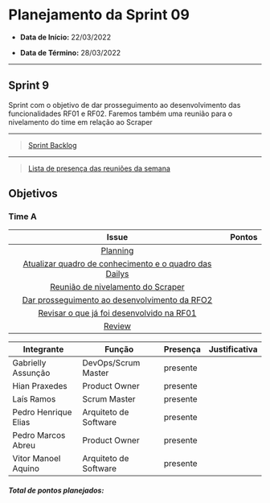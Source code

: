 # Planejamento da Sprint 09

- **Data de Início:** 22/03/2022

- **Data de Término:** 28/03/2022

---

## Sprint 9
Sprint com o objetivo de dar prosseguimento ao desenvolvimento das funcionalidades RF01 e RF02. Faremos também uma reunião para o nivelamento do time em relação ao Scraper


---

> [Sprint Backlog](https://github.com/fga-eps-mds/2021.2-Sigaa-Plus/milestone/10)

---

> [Lista de presença das reuniões da semana]()

## Objetivos
### Time A
|                                      Issue                                       | Pontos |
| :------------------------------------------------------------------------------: | :----: |
| [Planning](https://github.com/fga-eps-mds/2021.2-Sigaa-Plus/issues/192) |      |
| [Atualizar quadro de conhecimento e o quadro das Dailys](https://github.com/fga-eps-mds/2021.2-Sigaa-Plus/issues/199) |       |
|               [Reunião de nivelamento do Scraper](https://github.com/fga-eps-mds/2021.2-Sigaa-Plus/issues)      |  |
|               [Dar prosseguimento ao desenvolvimento da RFO2](https://github.com/fga-eps-mds/2021.2-Sigaa-Plus/issues/193)      |  |  
|               [Revisar o que já foi desenvolvido na RF01](https://github.com/fga-eps-mds/2021.2-Sigaa-Plus/issues/195)      |  | 
|               [Review](https://github.com/fga-eps-mds/2021.2-Sigaa-Plus/issues/194)      |  | 


| Integrante|Função|Presença|Justificativa|
|--------------|-------------|-------|----------------------| 
| Gabrielly Assunção |DevOps/Scrum Master |presente | |  
| Hian Praxedes |Product Owner |presente | |  
| Laís Ramos |Scrum Master | presente| |
| Pedro Henrique Elias |Arquiteto de Software |presente | |  
| Pedro Marcos Abreu |Product Owner |presente | |
| Vitor Manoel Aquino|Arquiteto de Software |presente | |

<h4><i>Total de pontos planejados: </i></h4>
